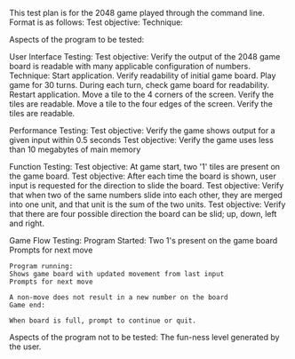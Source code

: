 This test plan is for the 2048 game played through the command line.
Format is as follows:
	Test objective:
	Technique:

Aspects of the program to be tested:

User Interface Testing:
	Test objective: Verify the output of the 2048 game board is readable with many applicable configuration of numbers.	
	Technique: Start application. Verify readability of initial game board. Play game for 30 turns. During each turn, check game board for readability.
	Restart application. Move a tile to the 4 corners of the screen. Verify the tiles are readable. Move a tile to the four edges of the screen. Verify the tiles are readable.
	

Performance Testing:
	Test objective: Verify the game shows output for a given input within 0.5 seconds
	Test objective: Verify the game uses less than 10 megabytes of main memory

Function Testing:
	Test objective: At game start, two '1' tiles are present on the game board.
	Test objective: After each time the board is shown, user input is requested for the direction to slide the board.
	Test objective: Verify that when two of the same numbers slide into each other, they are merged into one unit, and that unit is the sum of the two units.
	Test objective: Verify that there are four possible direction the board can be slid; up, down, left and right.


Game Flow Testing:
	Program Started:
	Two 1's present on the game board
	Prompts for next move

	Program running:
	Shows game board with updated movement from last input
	Prompts for next move

	A non-move does not result in a new number on the board
	Game end:
	
	When board is full, prompt to continue or quit.

Aspects of the program not to be tested:
	The fun-ness level generated by the user.